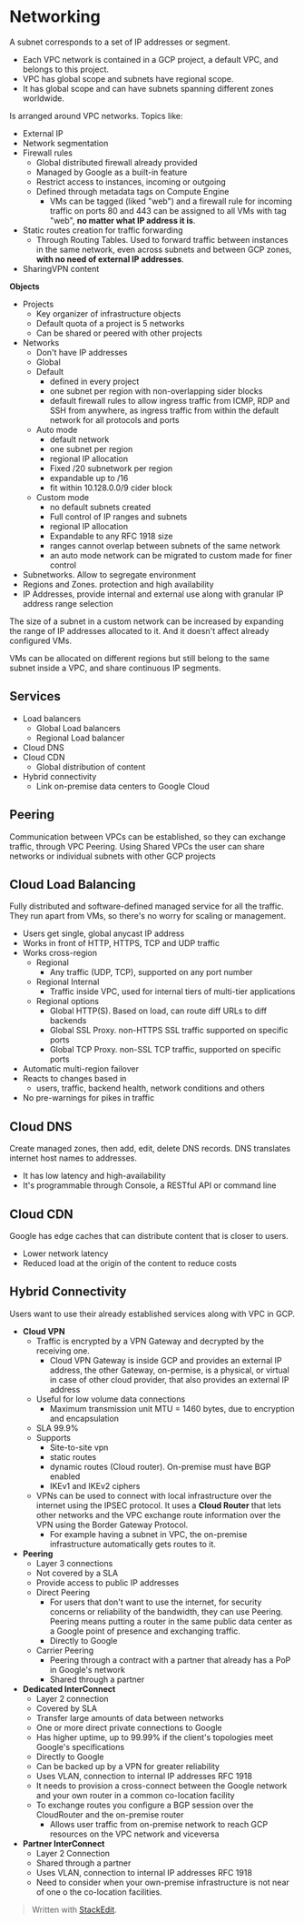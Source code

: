 
# Networking

A subnet corresponds to a set of IP addresses or segment. 

- Each VPC network is contained in a GCP project, a default VPC, and belongs to this project.
- VPC has global scope and subnets have regional scope.
- It has global scope and can have subnets spanning different zones worldwide.

Is arranged around VPC networks. Topics like:
- External IP 
- Network segmentation
- Firewall rules
	- Global distributed firewall already provided
	- Managed by Google as a built-in feature
	- Restrict access to instances, incoming or outgoing
	- Defined through metadata tags on Compute Engine
		- VMs can be tagged (liked "web") and a firewall rule for incoming traffic on ports 80 and 443 can be assigned to all VMs with tag "web", **no matter what IP address it is**.
- Static routes creation for traffic forwarding
	- Through Routing Tables. Used to forward traffic between instances in the same network, even across subnets and between GCP zones, **with no need of external IP addresses**.
- SharingVPN content

**Objects** 
- Projects
	- Key organizer of infrastructure objects
	- Default quota of a project is 5 networks
	- Can be shared or peered with other projects
- Networks
	- Don't have IP addresses
	- Global 
	- Default
		-  defined in every project
		- one subnet per region with non-overlapping sider blocks
		- default firewall rules to allow ingress traffic from ICMP, RDP and SSH from anywhere, as ingress traffic from within the default network for all protocols and ports
	- Auto mode
		- default network
		- one subnet per region
		- regional IP allocation
		- Fixed /20 subnetwork per region
		- expandable up to /16
		- fit within 10.128.0.0/9 cider block
	- Custom mode
		- no default subnets created
		- Full control of IP ranges and subnets
		- regional IP allocation
		- Expandable to any RFC 1918 size
		- ranges cannot overlap between subnets of the same network
		- an auto mode network can be migrated to custom made for finer control
- Subnetworks. Allow to segregate environment
- Regions  and Zones. protection and high availability
- IP Addresses, provide internal and external use along with granular IP address range selection

The size of a subnet in a custom network can be increased by expanding the range of IP addresses allocated to it. And it doesn't affect already configured VMs.

VMs can be allocated on different regions but still belong to the same subnet inside a VPC, and share continuous IP segments. 

## Services
- Load balancers
	- Global Load balancers
	- Regional Load balancer
- Cloud DNS
- Cloud CDN
	- Global distribution of content
- Hybrid connectivity
	- Link on-premise data centers to Google Cloud

## Peering

Communication between VPCs can be established, so they can exchange traffic, through VPC Peering. Using Shared VPCs the user can share networks or individual subnets with other GCP projects

## Cloud Load Balancing

Fully distributed and software-defined managed service for all the traffic. They run apart from VMs, so there's no worry for scaling or management.
- Users get single, global anycast IP address
- Works in front of HTTP, HTTPS, TCP and UDP traffic
- Works cross-region
	- Regional
		- Any traffic (UDP, TCP), supported on any port number
	- Regional Internal
		- Traffic inside VPC, used for internal tiers of multi-tier applications
	- Regional options
		- Global HTTP(S). Based on load, can route diff URLs to diff backends
		- Global SSL Proxy. non-HTTPS SSL traffic supported on specific ports
		- Global TCP Proxy. non-SSL TCP traffic, supported on specific ports
- Automatic multi-region failover
- Reacts to changes based in
	- users, traffic, backend health, network conditions and others
- No pre-warnings for pikes in traffic

## Cloud DNS

Create managed zones, then add, edit, delete DNS records. DNS translates internet host names to addresses.
- It has low latency and high-availability
- It's programmable through Console, a RESTful API or command line

## Cloud CDN

Google has edge caches that can distribute content that is closer to users.
- Lower network latency
- Reduced load at the origin of the content to reduce costs

## Hybrid Connectivity

Users want to use their already established services along with VPC in GCP. 
- **Cloud VPN**
	- Traffic is encrypted by a VPN Gateway and decrypted by the receiving one.
		- Cloud VPN Gateway is inside GCP and provides an external IP address, the other Gateway, on-permise, is a physical, or virtual in case of other cloud provider, that also provides an external IP address
	- Useful for low volume data connections
		- Maximum transmission unit MTU = 1460 bytes, due to encryption and encapsulation
	- SLA 99.9%
	- Supports
		- Site-to-site vpn
		- static routes
		- dynamic routes (Cloud router). On-premise must have BGP enabled
		- IKEv1 and IKEv2 ciphers
	- VPNs can be used to connect with local infrastructure over the internet using the IPSEC protocol. It uses a **Cloud Router** that lets other networks and the VPC exchange route information over the VPN using the Border Gateway Protocol. 
		- For example having a subnet in VPC, the on-premise infrastructure automatically gets routes to it.
- **Peering** 
	- Layer 3 connections
	- Not covered by a SLA
	- Provide access to public IP addresses
	- Direct Peering
		- For users that don't want to use the internet, for security concerns or reliability of the bandwidth, they can use Peering. Peering means putting a router in the same public data center as a Google point of presence and exchanging traffic. 
		- Directly to Google
	- Carrier Peering
		- Peering through a contract with a partner that already has a PoP in Google's network
		- 	Shared through a partner
- **Dedicated InterConnect**
	- Layer 2 connection
	- Covered by SLA
	- Transfer large amounts of data between networks
	- One or more direct private connections to Google 
	- Has higher uptime, up to 99.99% if the client's topologies meet Google's specifications
	- Directly to Google
	- Can be backed up by a VPN for greater reliability
	- Uses VLAN, connection to internal IP addresses RFC 1918
	- It needs to provision a cross-connect between the Google network and your own router in a common co-location facility
	- To exchange routes you configure a BGP session over the CloudRouter and the on-premise router
		- Allows user traffic from on-premise network to reach GCP resources on the VPC network and viceversa
- **Partner InterConnect**
	- Layer 2 Connection
	- Shared through a partner
	- Uses VLAN, connection to internal IP addresses RFC 1918
	- Need to consider when your own-premise infrastructure is not near of one o the co-location facilities. 

> Written with [StackEdit](https://stackedit.io/).
<!--stackedit_data:
eyJoaXN0b3J5IjpbLTE4NjM2MTQ1NzAsMjg1MzYzMzg2LDM5OT
Q2OTQyLC00Njk1MTEwMDYsNjk5OTI2MzcyLC00Njk1MTEwMDYs
LTM3NDA5OTYyNiwtMTM1NzQ5MTU1OSwtMTU2NzcxNjAyOSwxNj
EyMDIyNjMsMTE1Mjc1NjEwMCwxNzQ5MTk1OTMxLC00NzAxODk3
NywxMjU1MDkyOTIxLDE2NTQxNjgzNzksMTI4MDI0ODgzOV19
-->